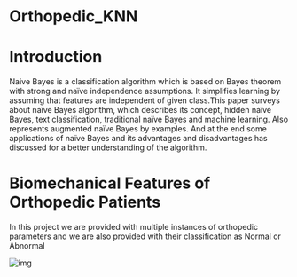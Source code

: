 # Orthopedic_KNN

# Introduction

Naive Bayes is a classification algorithm which is based on Bayes theorem with strong and naïve independence assumptions. It simplifies learning by assuming that features are independent of given class.This paper surveys about naïve Bayes algorithm, which describes its concept, hidden naïve Bayes, text classification, traditional naïve Bayes and machine learning. Also represents augmented naïve Bayes by examples. And at the end some applications of naïve Bayes and its advantages and disadvantages has discussed for a better understanding of the algorithm.

# Biomechanical Features of Orthopedic Patients

In this project we are provided with multiple instances of orthopedic parameters and we are also provided with their classification as Normal or Abnormal

![img](https://user-images.githubusercontent.com/67789350/105318173-2d45f880-5be9-11eb-9acf-58bf5d130fbc.png)
